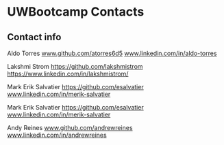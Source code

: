 # UWBootcamp Contacts

## Contact info

Aldo Torres   www.github.com/atorres6d5 www.linkedin.com/in/aldo-torres

Lakshmi Strom https://github.com/lakshmistrom https://www.linkedin.com/in/lakshmistrom/

Mark Erik Salvatier https://github.com/esalvatier www.linkedin.com/in/merik-salvatier

Mark Erik Salvatier https://github.com/esalvatier www.linkedin.com/in/merik-salvatier

Andy Reines www.github.com/andrewreines www.linkedin.com/in/andrewreines
